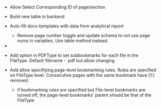 - Allow Select Corresponding ID of page/section
- Build new table in backend
- Auto-fill docx-templates with data from analytical report
  - Remove page number toggle and update schema to not use page nums in variables. Use table method instead.
- 


- Add option in PDFType to set subbookmarks for each file in the FileType. Default filename - .pdf but allow changing
- Add allow specifiying page-level bookmarking rules. Rules are specified on FileType level. Consecutive pages with the same bookmark have [1:] removed.
  - if bookmarking rules are specified but File-level bookmarks are turned off, the page-level bookmarks' parent should be that of the FileType
